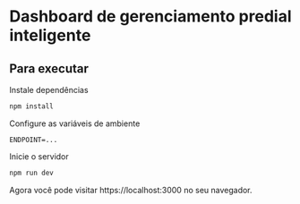 # Dashboard de gerenciamento predial inteligente

## Para executar

Instale dependências

    
```bash
npm install
```

Configure as variáveis de ambiente

```
ENDPOINT=...
```

Inicie o servidor

        
```bash
npm run dev
```

Agora você pode visitar https://localhost:3000 no seu navegador.
